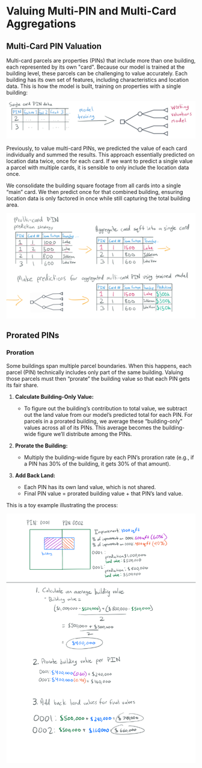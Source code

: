 # Valuing Multi-PIN and Multi-Card Aggregations

## Multi-Card PIN Valuation

Multi-card parcels are properties (PINs) that include more than one building,
each represented by its own "card". Because our model is trained at the building
level, these parcels can be challenging to value accurately. Each building has its
own set of features, including characteristics and location data. This is how the
model is built, training on properties with a single building:

![](/Residential/multi_pin_multi_card/model_single_card_assumption.PNG)

Previously, to value multi-card PINs, we predicted the value of each card individually and summed the results. This approach essentially predicted on location data twice, once for each card. If we want to predict a single value a parcel with multiple cards, it is sensible to only include the location data once.

We consolidate the building square footage from all cards into a single “main” card.
We then predict once for that combined building, ensuring location data is only
factored in once while still capturing the total building area.

![](/Residential/multi_pin_multi_card/model_multi_card_aggregation.PNG)

## Prorated PINs

### Proration

Some buildings span multiple parcel boundaries. When this happens, each parcel (PIN) technically includes only part of the same building. Valuing those parcels must then “prorate” the building value so that each PIN gets its fair share.

1. **Calculate Building-Only Value:**  
   - To figure out the building’s contribution to total value, we subtract out the land value from our model’s predicted total for each PIN. For parcels in a prorated building, we average these “building-only” values across all of its PINs. This average becomes the building-wide figure we’ll distribute among the PINs.

2. **Prorate the Building:**  
   - Multiply the building-wide figure by each PIN’s proration rate (e.g., if a PIN has 30% of the building, it gets 30% of that amount).  

3. **Add Back Land:**  
   - Each PIN has its own land value, which is not shared.  
   - Final PIN value = prorated building value + that PIN’s land value.

This is a toy example illustrating the process:

![](/Residential/multi_pin_multi_card/proration_explainer.PNG)
